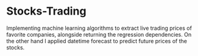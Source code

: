 # Stocks-Trading
Implementing machine learning algorithms to extract live trading prices of favorite companies, alongside returning the regression dependencies. On the other hand I applied datetime forecast to predict future prices of the stocks. 
